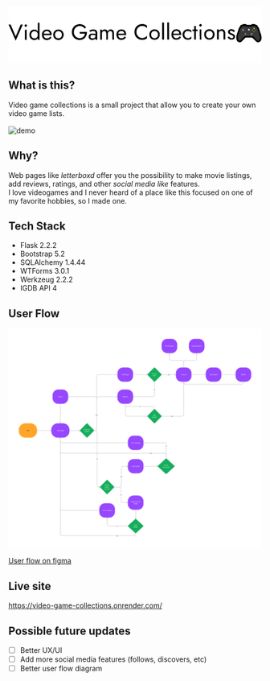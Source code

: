 ![banner](readme_files/rmbanner.png?raw=true "banner")

## What is this?
Video game collections is a small project that allow you to create your own video game lists.\
\
![demo](readme_files/demo.gif?raw=true "Demo")

## Why?

Web pages like *letterboxd* offer you the possibility to make movie listings, add reviews, ratings, and other *social media like* features.\
I love videogames and I never heard of a place like this focused on one of my favorite hobbies, so I made one.

## Tech Stack

- Flask 2.2.2
- Bootstrap 5.2
- SQLAlchemy 1.4.44
- WTForms 3.0.1
- Werkzeug 2.2.2
- IGDB API 4

## User Flow

![user_flow](readme_files/user_flow.png?raw=true "UserFlow")

[User flow on figma](https://www.figma.com/file/aWPoBUJwamP9WRBkVHCKgt/Video-game-collections?node-id=0%3A1&t=KkM3yYxhBcQDXS5N-1)

## Live site

https://video-game-collections.onrender.com/

## Possible future updates

- [ ]  Better UX/UI 
- [ ]  Add more social media features (follows, discovers, etc) 
- [ ]  Better user flow diagram
